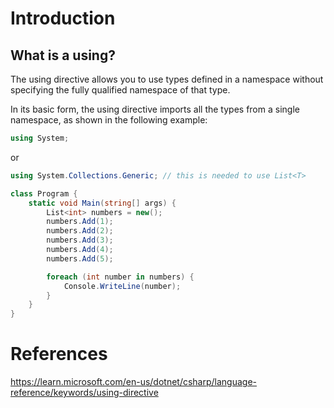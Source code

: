 # Introduction

## What is a using?

The using directive allows you to use types defined in a namespace without specifying the fully qualified namespace of that type. 

In its basic form, the using directive imports all the types from a single namespace, as shown in the following example:

```csharp
using System;
```

or

```csharp
using System.Collections.Generic; // this is needed to use List<T>

class Program {
    static void Main(string[] args) {
        List<int> numbers = new();
        numbers.Add(1);
        numbers.Add(2);
        numbers.Add(3);
        numbers.Add(4);
        numbers.Add(5);

        foreach (int number in numbers) {
            Console.WriteLine(number);
        }
    }
}
```



# References

https://learn.microsoft.com/en-us/dotnet/csharp/language-reference/keywords/using-directive